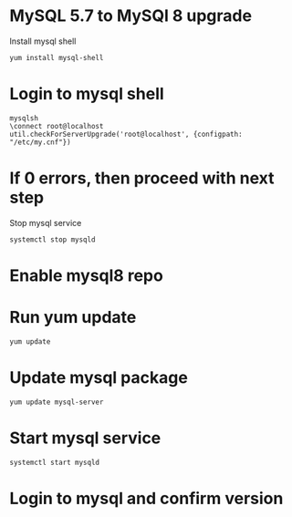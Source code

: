 # MySQL 5.7 to MySQl 8 upgrade

Install mysql shell

    yum install mysql-shell

# Login to mysql shell

    mysqlsh
    \connect root@localhost
    util.checkForServerUpgrade('root@localhost', {configpath: "/etc/my.cnf"})  

# If 0 errors, then proceed with next step

Stop mysql service

    systemctl stop mysqld

# Enable mysql8 repo

# Run yum update
    yum update

# Update mysql package

    yum update mysql-server

# Start mysql service 

    systemctl start mysqld

# Login to mysql and confirm version

